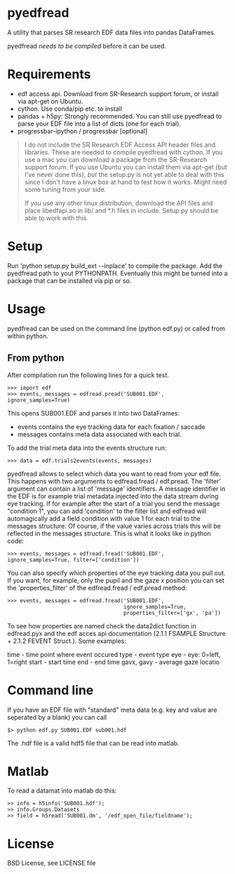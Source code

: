 pyedfread
=========

A utility that parses SR research EDF data files into pandas DataFrames.

pyedfread _needs to be compiled_ before it can be used.



Requirements
============

 - edf access api. Download from SR-Research support forum,
   or install via apt-get on Ubuntu.
 - cython. Use conda/pip etc. to install
 - pandas + h5py: Strongly recommended. You can still use pyedfread to
   parse your EDF file into a list of dicts (one for each trial).
 - progressbar-ipython / progressbar [optional]

 > I do not include the SR Research EDF Access API header files and libraries.
 > These are needed to compile pyedfread with cython. If you use a mac you can
 > download a package from the SR-Research support forum. If you use Ubuntu you
 > can install them via apt-get (but I've never done this), _but_ the setup.py
 > is not yet able to deal with this since I don't have a linux box at hand to
 > test how it works. Might need some tuning from your side.
 >
 > If you use any other linux distribution, download the API files and place
 > libedfapi.so in lib/ and \*.h files in include. Setup.py should be able to
 > work with this.

Setup
=====
Run  'python setup.py build_ext --inplace' to compile the package. Add the
pyedfread path to yout PYTHONPATH. Eventually this might be turned into a
package that can be installed via pip or so.


Usage
=====

pyedfread can be used on the command line (python edf.py) or called from
within python.

From python
-----------

After compilation run the following lines for a quick test.

    >>> import edf
    >>> events, messages = edfread.pread('SUB001.EDF', ignore_samples=True)

This opens SUB001.EDF and parses it into two DataFrames:

 - events contains the eye tracking data for each fixation / saccade
 - messages contains meta data associated with each trial.

To add the trial meta data into the events structure run:

    >>> data = edf.trials2events(events, messages)

pyedfread allows to select which data you want to read from your edf file. This
happens with two arguments to edfread.fread / edf.pread. The 'filter' argument
can contain a list of 'message' identifiers. A message identifier in the EDF is
for example trial metadata injected into the data stream during eye tracking. If
for example after the start of a trial you send the message "condition 1", you
can add 'condition' to the filter list and edfread will automagically add a
field condition with value 1 for each trial to the messages structure. Of course,
if the value varies across trials this will be reflected in the messages
structure. This is what it looks like in python code:

	>>> events, messages = edfread.fread('SUB001.EDF', ignore_samples=True, filter=['condition'])

You can also specify which properties of the eye tracking data you pull out. If
you want, for example, only the pupil and the gaze x position you can set the
'properties_filter' of the edfread.fread / edf.pread method:

	>>> events, messages = edfread.fread('SUB001.EDF',
										 ignore_samples=True,
										 properties_filter=['gx', 'pa'])

To see how properties are named check the data2dict function in edfread.pyx and
the edf acces api documentation (2.1.1 FSAMPLE Structure + 2.1.2 FEVENT Struct.).
Some examples:

  time - time point where event occured
  type - event type
  eye - eye: 0=left, 1=right
  start - start time
  end - end time
  gavx, gavy -  average gaze locatio


Command line
============

If you have an EDF file with "standard" meta data (e.g. key and value are seperated by a
blank) you can call

	$> python edf.py SUB001.EDF sub001.hdf

The .hdf file is a valid hdf5 file that can be read into matlab.


Matlab
======

To read a datamat into matlab do this:

    >> info = h5info('SUB001.hdf');
    >> info.Groups.Datasets
    >> field = h5read('SUB001.dm', '/edf_open_file/fieldname');


License
=======

BSD License, see LICENSE file
